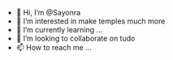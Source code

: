 - 👋 Hi, I’m @Sayonra
- 👀 I’m interested in make temples much more 
- 🌱 I’m currently learning ...
- 💞️ I’m looking to collaborate on tudo 
- 📫 How to reach me ...

<!---
Sayonfa/Sayonra is a ✨ special ✨ repository because its `README.md` (this file) appears on your GitHub profile.
You can click the Preview link to take a look at your changes.
--->
